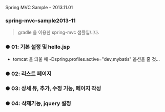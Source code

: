 Spring MVC Sample - 2013.11.01

<h3>spring-mvc-sample2013-11</h3>

> gradle 을 이용한 spring-mvc 샘플입니다.

### ● 01: 기본 설정 및 hello.jsp
* tomcat 을 띄울 때 -Dspring.profiles.active="dev,mybatis" 옵션을 줄 것...


### ● 02: 리스트 페이지


### ● 03: 상세 뷰, 추가, 수정 기능, 페이지 작성


### ● 04: 삭제기능, jquery 설정